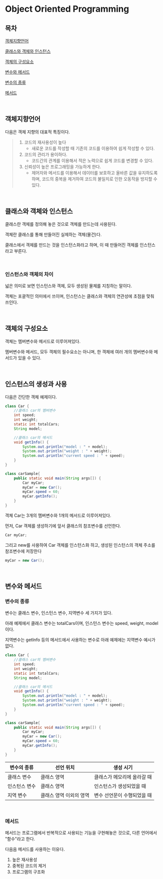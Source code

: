 # Object Oriented Programming

## 목차

[객체지향언어](#객체지향언어)

[클래스와 객체와 인스턴스](#클래스와-객체와-인스턴스)

[객체의 구성요소](#객체의-구성요소)

[변수와 메서드](#변수와-메서드)

[변수의 종류](#변수의-종류)

[메서드](#메서드)

<br>

## 객체지향언어

다음은 객체 지향의 대표적 특징이다.

> 1. 코드의 재사용성이 높다
>    - 새로운 코드를 작성할 때 기존의 코드를 이용하여 쉽게 작성할 수 있다.
> 2. 코드의 관리가 용이하다.
>    - 코드간의 관계를 이용해서 적은 노력으로 쉽게 코드를 변경할 수 있다.
> 3. 신뢰성이 높은 프로그래밍을 가능하게 한다.
>    - 제어자와 메서드를 이용해서 데이터를 보호하고 올바른 값을 유지하도록 하며, 코드의 중복을 제거하여 코드의 불일치로 인한 오동작을 방지할 수 있다.

<br>

## 클래스와 객체와 인스턴스

클래스란 객체를 정의해 놓은 것으로 객체를 만드는데 사용된다.

객체란 클래스를 통해 만들어진 실제하는 객체(물건)다.

클래스에서 객체를 만드는 것을 인스턴스화라고 하며, 이 때 만들어진 객체를 인스턴스라고 부른다.

<br>

### 인스턴스와 객체의 차이

넓은 의미로 보면 인스턴스와 객체, 모두 생성된 물체를 지칭하는 말이다.

객체는 포괄적인 의미에서 쓰이며, 인스턴스는 클래스와 객체의 연관성에 초점을 맞춰 쓰인다.

<br>

## 객체의 구성요소

객체는 멤버변수와 메서드로 이루어져있다.

멤버변수와 메서드, 모두 객체의 필수요소는 아니며, 한 객체에 여러 개의 멤버변수와 메서드가 있을 수 있다.

<br>

## 인스턴스의 생성과 사용

다음은 간단한 객체 예제이다.

```java
class Car {
    //클래스 car의 멤버변수
    int speed;
    int weight;
    static int totalCars;
    String model;

    //클래스 car의 메서드
    void getInfo() {
        System.out.println("model : " + model);
        System.out.println("weight : " + weight);
        System.out.println("current speed : " + speed);
    }
}

class carSample{
    public static void main(String args[]) {
        Car myCar;
        myCar = new Car();
        myCar.speed = 60;
        myCar.getInfo();
    }
}
```

객체 Car는 3개의 멤버변수와 1개의 메서드로 이루어져있다.

먼저, Car 객체를 생성하기에 앞서 클래스의 참조변수를 선언한다.

```java
Car myCar;
```

그리고 new를 사용하여 Car 객체를 인스턴스화 하고, 생성된 인스턴스의 객체 주소를 참조변수에 저장한다

```java
myCar = new Car();
```

<br>

## 변수와 메서드

### 변수의 종류

변수는 클래스 변수, 인스턴스 변수, 지역변수 세 가지가 있다.

아래 예제에서 클래스 변수는 totalCars이며, 인스턴스 변수는 speed, weight, model이다.

지역변수는 getInfo 등의 메서드에서 사용하는 변수로 아래 예제에는 지역변수 예시가 없다.

```java
class Car {
    //클래스 car의 멤버변수
    int speed;
    int weight;
    static int totalCars;
    String model;

    //클래스 car의 메서드
    void getInfo() {
        System.out.println("model : " + model);
        System.out.println("weight : " + weight);
        System.out.println("current speed : " + speed);
    }
}

class carSample{
    public static void main(String args[]) {
        Car myCar;
        myCar = new Car();
        myCar.speed = 60;
        myCar.getInfo();
    }
}
```

| 변수의 종류   | 선언 위치               | 생성 시기                   |
| ------------- | ----------------------- | --------------------------- |
| 클래스 변수   | 클래스 영역             | 클래스가 메모리에 올라갈 때 |
| 인스턴스 변수 | 클래스 영역             | 인스턴스가 생성되었을 때    |
| 지역 변수     | 클래스 영역 이외의 영역 | 변수 선언문이 수행되었을 때 |

<br>

### 메서드

메서드는 프로그램에서 반복적으로 사용되는 기능을 구현해놓은 것으로, 다른 언어에서 "함수"라고 한다.

다음음 메서드를 사용하는 이유다.

1. 높은 재사용성
2. 중복된 코드의 제거
3. 프로그램의 구조화
